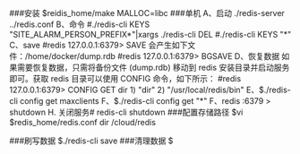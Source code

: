 ###安装
	$reidis_home/make MALLOC=libc
###单机
	A、启动
		./redis-server ../redis.conf
	B、命令
		#./redis-cli KEYS "SITE_ALARM_PERSON_PREFIX*"|xargs ./redis-cli DEL
		#./redis-cli KEYS "*"
	C、save
		#redis 127.0.0.1:6379> SAVE 
		会产生如下文件：/home/docker/dump.rdb
		#redis 127.0.0.1:6379> BGSAVE
	D、恢复数据
		如果需要恢复数据，只需将备份文件 (dump.rdb) 移动到 redis 安装目录并启动服务即可。获取 redis 目录可以使用 CONFIG 命令，如下所示：
		#redis 127.0.0.1:6379> CONFIG GET dir
		1) "dir"
		2) "/usr/local/redis/bin"
	E、$./redis-cli config get maxclients
	F、$./redis-cli config get "*"
	F、redis :6379 > shutdown
	H. 关闭服务# redis-cli shutdown 
###配置存储路径
	$vi $redis_home/redis.conf
	dir /cloud/redis
		
###刷写数据
	$./redis-cli save
###清理数据
	$
